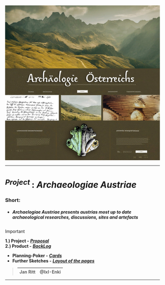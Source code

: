 <!-------------------------------------------------------------------------------------------------------------------------------------       
    📕Cheatsheets:     https://github.com/skills  
    📙Get started:     https://docs.github.com/en/get-started  
    📗Quickstart:      https://docs.github.com/en/get-started/writing-on-github/getting-started-with-writing-and-formatting-on-github/quickstart-for-writing-on-github  
    📘Basic Syntax:    https://docs.github.com/en/get-started/writing-on-github/getting-started-with-writing-and-formatting-on-github/basic-writing-and-formatting-syntax  
--------------------------------------------------------------------------------------------------------------------------------------->

![archaeologiae-austriae-logo-small](https://github.com/IxI-Enki/archaeologiae-austriae/blob/main/visuals/Mainpage%20Layout.jpg?raw=true)

---

# <sup> *Project* </sup> : ***Archaeologiae Austriae***  

### **Short:**

 - ####  ***Archaelogiae Austriae presents austrias most up to date archaeological researches, discussions, sites and artefacts***  

<sub><sup>
---
</sup></sub>

> [!IMPORTANT]
> **1.) Project -** [ ***Proposal*** ](https://github.com/IxI-Enki/archaeologiae-austriae/blob/main/notes/Ritt%20-%20Archäologie%20Österreichs.pdf)  
> **2.) Product -** [ ***BackLog*** ](https://github.com/IxI-Enki/archaeologiae-austriae/blob/main/notes/product-backLog.md) 
>  
> <sub>  
- **Planning-Poker -** [ ***Cards*** ](https://github.com/IxI-Enki/archaeologiae-austriae/blob/main/visuals/Cards.jpeg)  
- **Further Sketches -** [ ***Layout of the pages*** ](https://github.com/IxI-Enki/archaeologiae-austriae/blob/main/visuals/sketches-structure.jpeg)  
 
> </sub>
>  
>   | Jan Ritt | @IxI-Enki |
>   | ---: | :--- |

---
